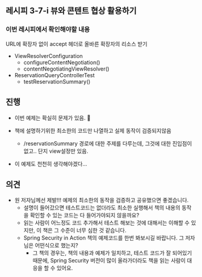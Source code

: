 ## 레시피 3-7-i 뷰와 콘텐트 협상 활용하기



### 이번 레시피에서 확인해야할  내용

URL에 확장자 없이 accept 헤더로 올바른 확장자의 리소스 받기

* ViewResolverConfiguration
  * configureContentNegotiation()
  * contentNegotiatingViewResolver()
* ReservationQueryControllerTest
  * testReservationSummary()



## 진행

* 이번 예제는 확실히 문제가 있음. 🎃

* 책에 설명하기위한 최소한의 코드만 나열하고 실제 동작이 검증되지않음
  * /reservationSummary 경로에 대한 주제를 다루는데, 그것에 대한 진입점이 없고.. 단지 view설정만 있음.

* 이 예제도 천천히 생각해야겠다...



## 의견

* 원 저자님께선 제발!!! 예제의 최소한의 동작을 검증하고 공유했으면 좋겠습니다. 
  * 설명이 들어갔으면 테스트코드는 없더라도 최소한 실행해서 책의 내용의 동작을 확인할 수 있는 코드는 다 들어가야되지 않을까요?
  * 읽는 사람이 어느정도 코드 추가해서 테스트 해보는 것에 대해서는 이해할 수 있지만, 이 책은 그 수준이 너무 심한 것 같습니다.
  * Spring Security in Action 책의 예제코드를 한번 봐보시길 바랍니다. 그 저자님은 어떤식으로 했는지?
    * 그 책의 경우는, 책의 내용과 예제가 일치하고, 테스트 코드가 잘 되어있기 때문에, Spring Security 버전이 많이 올라가더라도 책을 읽는 사람이 대응을 할 수 있어요.
